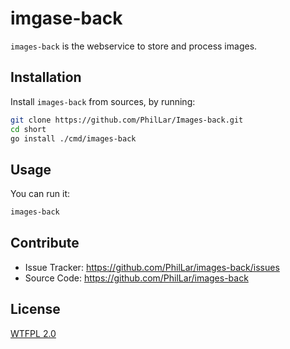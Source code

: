 imgase-back
=====

`images-back` is the webservice to store and process images.

Installation
------------

Install `images-back` from sources, by running:

```sh
git clone https://github.com/PhilLar/Images-back.git
cd short
go install ./cmd/images-back
```

Usage
-----
You can run it:
```sh
images-back
```

Contribute
----------
- Issue Tracker: https://github.com/PhilLar/images-back/issues
- Source Code: https://github.com/PhilLar/images-back

License
--------
[WTFPL 2.0](https://wtfpl2.com/)